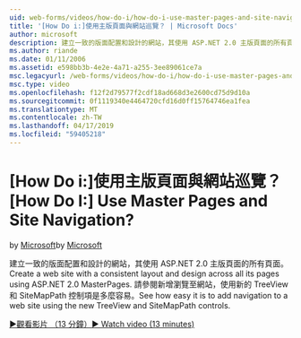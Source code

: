 ```yaml
---
uid: web-forms/videos/how-do-i/how-do-i-use-master-pages-and-site-navigation
title: '[How Do i:]使用主版頁面與網站巡覽？ | Microsoft Docs'
author: microsoft
description: 建立一致的版面配置和設計的網站，其使用 ASP.NET 2.0 主版頁面的所有頁面。 請參閱多麼輕鬆容易將瀏覽至網站...
ms.author: riande
ms.date: 01/11/2006
ms.assetid: e598bb3b-4e2e-4a71-a255-3ee89061ce7a
msc.legacyurl: /web-forms/videos/how-do-i/how-do-i-use-master-pages-and-site-navigation
msc.type: video
ms.openlocfilehash: f12f2d79577f2cdf18ad668d3e2600cd75d9d10a
ms.sourcegitcommit: 0f1119340e4464720cfd16d0ff15764746ea1fea
ms.translationtype: MT
ms.contentlocale: zh-TW
ms.lasthandoff: 04/17/2019
ms.locfileid: "59405218"
---
```

# <a name="how-do-i-use-master-pages-and-site-navigation"></a><span data-ttu-id="931bc-105">[How Do i:]使用主版頁面與網站巡覽？</span><span class="sxs-lookup"><span data-stu-id="931bc-105">[How Do I:] Use Master Pages and Site Navigation?</span></span>

<span data-ttu-id="931bc-106">by [Microsoft](https://github.com/microsoft)</span><span class="sxs-lookup"><span data-stu-id="931bc-106">by [Microsoft](https://github.com/microsoft)</span></span>

<span data-ttu-id="931bc-107">建立一致的版面配置和設計的網站，其使用 ASP.NET 2.0 主版頁面的所有頁面。</span><span class="sxs-lookup"><span data-stu-id="931bc-107">Create a web site with a consistent layout and design across all its pages using ASP.NET 2.0 MasterPages.</span></span> <span data-ttu-id="931bc-108">請參閱新增瀏覽至網站，使用新的 TreeView 和 SiteMapPath 控制項是多麼容易。</span><span class="sxs-lookup"><span data-stu-id="931bc-108">See how easy it is to add navigation to a web site using the new TreeView and SiteMapPath controls.</span></span>

[<span data-ttu-id="931bc-109">&#9654;觀看影片 （13 分鐘）</span><span class="sxs-lookup"><span data-stu-id="931bc-109">&#9654; Watch video (13 minutes)</span></span>](https://channel9.msdn.com/Blogs/ASP-NET-Site-Videos/how-do-i-use-master-pages-and-site-navigation)
